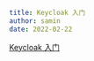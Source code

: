 ```yaml
title: Keycloak 入门
author: samin
date: 2022-02-22
```

[Keycloak 入门](https://gaudy-feels-700.notion.site/Keycloak-4759554a75a644ec912531444e2741b1)